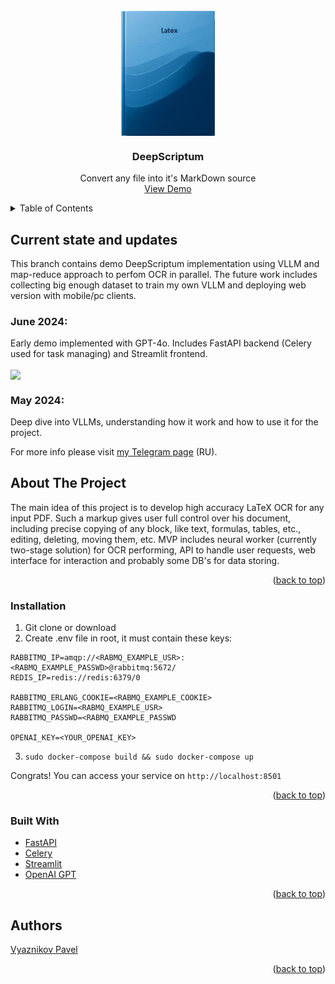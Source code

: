 <div id="top"></div>

<!-- PROJECT LOGO -->
<br />
<div align="center">

<img src="example_images/photo_2023-11-18_20-53-46-3.jpg" height=200 align = "center"/>

<h3 align="center">DeepScriptum</h3>

  <p align="center">
    Convert any file into it's MarkDown source
    <br />
    <a href="http://89.105.198.171:8501">View Demo</a>
  </p>
</div>

<!-- TABLE OF CONTENTS -->
<details>
  <summary>Table of Contents</summary>
  <ol>
    <li>
      <a href="#current-state-and-updates">Current state and updates</a>
    </li>
    <li>
      <a href="#about-the-project">About The Project</a>
      <ul>
        <li><a href="#built-with">Built With</a></li>
      </ul>
    </li>
    <li>
      <a href="#getting-started">Getting Started</a>
      <ul>
        <li><a href="#installation">Installation</a></li>
      </ul>
    </li>
    <li><a href="#acknowledgments">Acknowledgments</a></li>
  </ol>
</details>

<!-- UPDATES -->
## Current state and updates

This branch contains demo DeepScriptum implementation using VLLM and map-reduce approach to perfom OCR in parallel. The future work includes collecting big enough dataset to train my own VLLM and deploying web version with mobile/pc clients.


### June 2024:
Early demo implemented with GPT-4o. Includes FastAPI backend (Celery used for task managing) and Streamlit frontend.

<img src="example_images/cv_md.gif" height=400 align = "center"/>

### May 2024:
Deep dive into VLLMs, understanding how it work and how to use it for the project.


For more info please visit <a href="https://t.me/+MGclBt67OUhmNGEy">my Telegram page</a> (RU).

<!-- ABOUT THE PROJECT -->
## About The Project

The main idea of this project is to develop high accuracy LaTeX OCR for any input PDF. Such a markup gives user full control over his document, including precise copying of any block, like text, formulas, tables, etc., editing, deleting, moving them, etc. MVP includes neural worker (currently two-stage solution) for OCR performing, API to handle user requests, web interface for interaction and probably some DB's for data storing.

<p align="right">(<a href="#top">back to top</a>)</p>

<!-- GETTING STARTED -->

### Installation

1) Git clone or download
2) Create .env file in root, it must contain these keys:
```
RABBITMQ_IP=amqp://<RABMQ_EXAMPLE_USR>:<RABMQ_EXAMPLE_PASSWD>@rabbitmq:5672/
REDIS_IP=redis://redis:6379/0

RABBITMQ_ERLANG_COOKIE=<RABMQ_EXAMPLE_COOKIE>
RABBITMQ_LOGIN=<RABMQ_EXAMPLE_USR>
RABBITMQ_PASSWD=<RABMQ_EXAMPLE_PASSWD

OPENAI_KEY=<YOUR_OPENAI_KEY>
```
3) `sudo docker-compose build && sudo docker-compose up`

Congrats! You can access your service on `http://localhost:8501`

<p align="right">(<a href="#top">back to top</a>)</p>


### Built With

* [FastAPI](https://fastapi.tiangolo.com/)
* [Celery](https://github.com/celery/celery)
* [Streamlit](https://streamlit.io/)
* [OpenAI GPT](https://openai.com/)

<p align="right">(<a href="#top">back to top</a>)</p>


<!-- CONTACT -->
## Authors

<a href="https://www.linkedin.com/in/pavviaz/">Vyaznikov Pavel</a>

<p align="right">(<a href="#top">back to top</a>)</p>
